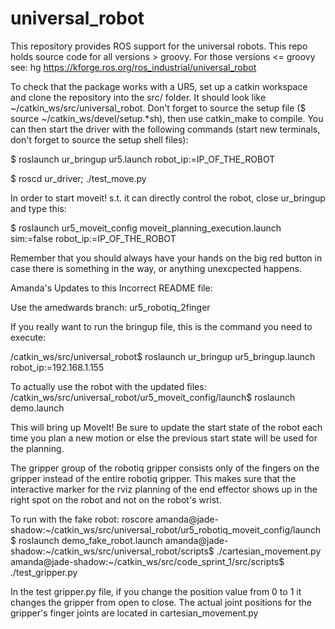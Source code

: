 universal_robot
===============

This repository provides ROS support for the universal robots.  This repo holds source code for all versions > groovy.  For those versions <= groovy see: hg https://kforge.ros.org/ros_industrial/universal_robot

To check that the package works with a UR5, set up a catkin workspace and clone the repository into the src/ folder. It should look like ~/catkin_ws/src/universal_robot. Don't forget to source the setup file ($ source ~/catkin_ws/devel/setup.*sh), then use catkin_make to compile.
You can then start the driver with the following commands (start new terminals, don't forget to source the setup shell files):

$ roslaunch ur_bringup ur5.launch robot_ip:=IP_OF_THE_ROBOT

$ roscd ur_driver; ./test_move.py


In order to start moveit! s.t. it can directly control the robot, close ur_bringup and type this:

$ roslaunch ur5_moveit_config moveit_planning_execution.launch sim:=false robot_ip:=IP_OF_THE_ROBOT

Remember that you should always have your hands on the big red button in case there is something in the way, or anything unexcpected happens.



Amanda's Updates to this Incorrect README file:

Use the amedwards branch: ur5_robotiq_2finger

If you really want to run the bringup file, this is the command you need to execute:

/catkin_ws/src/universal_robot$ roslaunch ur_bringup ur5_bringup.launch robot_ip:=192.168.1.155

To actually use the robot with the updated files:
/catkin_ws/src/universal_robot/ur5_moveit_config/launch$ roslaunch demo.launch

This will bring up MoveIt!  Be sure to update the start state of the robot each time you plan a new motion or else the previous start state will be used for the planning.

The gripper group of the robotiq gripper consists only of the fingers on the gripper instead of the entire robotiq gripper.  This makes sure that the interactive marker for the rviz planning of the end effector shows up in the right spot on the robot and not on the robot's wrist.

To run with the fake robot:
roscore
amanda@jade-shadow:~/catkin_ws/src/universal_robot/ur5_robotiq_moveit_config/launch$ roslaunch demo_fake_robot.launch 
amanda@jade-shadow:~/catkin_ws/src/universal_robot/scripts$ ./cartesian_movement.py 
amanda@jade-shadow:~/catkin_ws/src/code_sprint_1/src/scripts$ ./test_gripper.py 

In the test gripper.py file, if you change the position value from 0 to 1 it changes the gripper from open to close.  The actual joint positions for the gripper's finger joints are located in cartesian_movement.py
